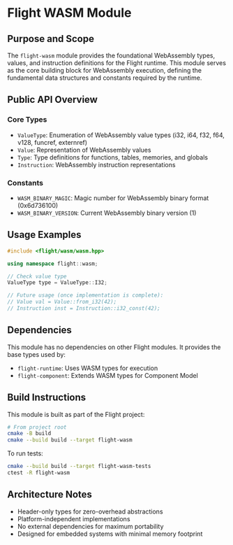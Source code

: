 # Flight WASM Module

## Purpose and Scope

The `flight-wasm` module provides the foundational WebAssembly types, values, and instruction definitions for the Flight runtime. This module serves as the core building block for WebAssembly execution, defining the fundamental data structures and constants required by the runtime.

## Public API Overview

### Core Types
- `ValueType`: Enumeration of WebAssembly value types (i32, i64, f32, f64, v128, funcref, externref)
- `Value`: Representation of WebAssembly values
- `Type`: Type definitions for functions, tables, memories, and globals
- `Instruction`: WebAssembly instruction representations

### Constants
- `WASM_BINARY_MAGIC`: Magic number for WebAssembly binary format (0x6d736100)
- `WASM_BINARY_VERSION`: Current WebAssembly binary version (1)

## Usage Examples

```cpp
#include <flight/wasm/wasm.hpp>

using namespace flight::wasm;

// Check value type
ValueType type = ValueType::I32;

// Future usage (once implementation is complete):
// Value val = Value::from_i32(42);
// Instruction inst = Instruction::i32_const(42);
```

## Dependencies

This module has no dependencies on other Flight modules. It provides the base types used by:
- `flight-runtime`: Uses WASM types for execution
- `flight-component`: Extends WASM types for Component Model

## Build Instructions

This module is built as part of the Flight project:

```bash
# From project root
cmake -B build
cmake --build build --target flight-wasm
```

To run tests:
```bash
cmake --build build --target flight-wasm-tests
ctest -R flight-wasm
```

## Architecture Notes

- Header-only types for zero-overhead abstractions
- Platform-independent implementations
- No external dependencies for maximum portability
- Designed for embedded systems with minimal memory footprint
